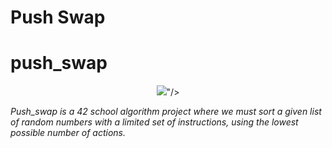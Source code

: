 # Push Swap

# push_swap

<p align="center">
  <img src="<a href="[42 Badge](https://game.42sp.org.br/static/assets/achievements/push_swape.png)</a>"/>
</p>

*Push_swap is a 42 school algorithm project where we must sort a given list of random numbers with a limited set of instructions, using the lowest possible number of actions.*
